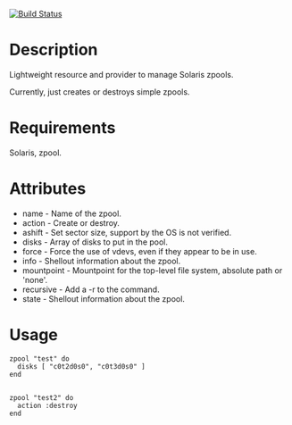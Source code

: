 [![Build Status](https://secure.travis-ci.org/marthag8/zpool.png)](http://travis-ci.org/marthag8/zpool)

Description
===========

Lightweight resource and provider to manage Solaris zpools. 

Currently, just creates or destroys simple zpools.


Requirements
============

Solaris, zpool.

Attributes
==========

- name - Name of the zpool.
- action - Create or destroy.
- ashift - Set sector size, support by the OS is not verified.
- disks - Array of disks to put in the pool.
- force - Force the use of vdevs, even if they appear to be in use.
- info -  Shellout information about the zpool.
- mountpoint - Mountpoint for the top-level file system, absolute path or 'none'.
- recursive - Add a -r to the command.
- state - Shellout information about the zpool.

Usage
=====

    zpool "test" do
      disks [ "c0t2d0s0", "c0t3d0s0" ]
    end
  
  
    zpool "test2" do
      action :destroy
    end
  

